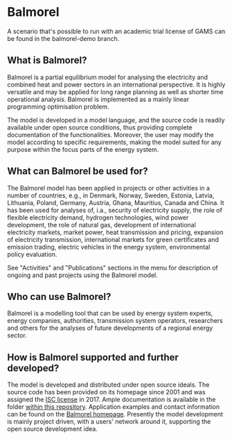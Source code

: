 # Balmorel

A scenario that's possible to run with an academic trial license of GAMS can be found in the balmorel-demo branch.

## What is Balmorel?

Balmorel is a partial equilibrium model for analysing the electricity and combined heat and power sectors in an international perspective. It is highly versatile and may be applied for long range planning as well as shorter time operational analysis. Balmorel is implemented as a mainly linear programming optimisation problem.

The model is developed in a model language, and the source code is readily available under open source conditions, thus providing complete documentation of the functionalities. Moreover, the user may modify the model according to specific requirements, making the model suited for any purpose within the focus parts of the energy system.

## What can Balmorel be used for?

The Balmorel model has been applied in projects or other activities in a number of countries, e.g., in  Denmark, Norway, Sweden, Estonia, Latvia, Lithuania, Poland, Germany, Austria, Ghana, Mauritius, Canada and China. It has been used for analyses of, i.a., security of electricity supply, the role of flexible electricity demand, hydrogen technologies, wind power development, the role of natural gas, development of international electricity markets, market power, heat transmission and pricing, expansion of electricity transmission, international markets for green certificates and emission trading, electric vehicles in the energy system, environmental policy evaluation.

See "Activities" and "Publications" sections in the menu for description of ongoing and past projects using the Balmorel model.

## Who can use Balmorel?

Balmorel is a modelling tool that can be used by energy system experts, energy companies, authorities, transmission system operators, researchers and others for the analyses of future developments of a regional energy sector.

## How is Balmorel supported and further developed?

The model is developed and distributed under open source ideals. The source code has been provided on its homepage since 2001 and was assigned the [ISC license](https://opensource.org/licenses/ISC) in 2017. Ample documentation is available in the folder [within this repository](base/documentation). Application examples and contact information can be found on the [Balmorel homepage](https://balmorel.com). Presently the model development is mainly project driven, with a users' network around it, supporting the open source development idea.
